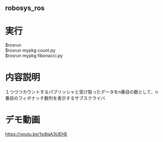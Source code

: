 ## robosys_ros
# 実行
$rosrun                
$rosrun mypkg count.py  
$rosrun mypkg fibonacci.py  
# 内容説明
１つづつカウントするパブリッシャと受け取ったデータをn番目の数として、n番目のフィボナッチ数列を表示するサブスクライバ
# デモ動画
https://youtu.be/1xdlqA3UEHE
